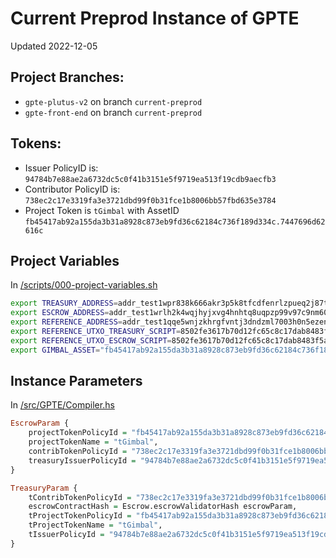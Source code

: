 # Current Preprod Instance of GPTE
Updated 2022-12-05

## Project Branches:
- `gpte-plutus-v2` on branch `current-preprod`
- `gpte-front-end` on branch `current-preprod`

## Tokens:
- Issuer PolicyID is: `94784b7e88ae2a6732dc5c0f41b3151e5f9719ea513f19cdb9aecfb3`
- Contributor PolicyID is: `738ec2c17e3319fa3e3721dbd99f0b31fce1b8006bb57fbd635e3784`
- Project Token is `tGimbal` with AssetID `fb45417ab92a155da3b31a8928c873eb9fd36c62184c736f189d334c.7447696d62616c`

## Project Variables
In [/scripts/000-project-variables.sh](../scripts/000-project-variables.sh)

```bash
export TREASURY_ADDRESS=addr_test1wpr838k666akr3p5k8tfcdfenrlzpueq2j87tp7zkx6mh8qm8maf8
export ESCROW_ADDRESS=addr_test1wrlh2k4wqjhyjxvg4hnhtq8uqpzp99v97c9nm6075rjyhkqtjphn5
export REFERENCE_ADDRESS=addr_test1qqe5wnjzkhrgfvntj3dndzml7003h0n5ezen924qjrrglv6648u33jzvq2msza6gyqdcnau0njhav2sv46adkc9c8wdqx5aas8
export REFERENCE_UTXO_TREASURY_SCRIPT=8502fe3617b70d12fc65c8c17dab8483f5a7f847e0fba0376fe7abacf4773262#1
export REFERENCE_UTXO_ESCROW_SCRIPT=8502fe3617b70d12fc65c8c17dab8483f5a7f847e0fba0376fe7abacf4773262#2
export GIMBAL_ASSET="fb45417ab92a155da3b31a8928c873eb9fd36c62184c736f189d334c.7447696d62616c"
```

## Instance Parameters
In [/src/GPTE/Compiler.hs](../src/GPTE/Compiler.hs)

```haskell
EscrowParam {
    projectTokenPolicyId = "fb45417ab92a155da3b31a8928c873eb9fd36c62184c736f189d334c",
    projectTokenName = "tGimbal",
    contribTokenPolicyId = "738ec2c17e3319fa3e3721dbd99f0b31fce1b8006bb57fbd635e3784",
    treasuryIssuerPolicyId = "94784b7e88ae2a6732dc5c0f41b3151e5f9719ea513f19cdb9aecfb3"
}

TreasuryParam {
    tContribTokenPolicyId = "738ec2c17e3319fa3e3721dbd99f0b31fce1b8006bb57fbd635e3784",
    escrowContractHash = Escrow.escrowValidatorHash escrowParam,
    tProjectTokenPolicyId = "fb45417ab92a155da3b31a8928c873eb9fd36c62184c736f189d334c",
    tProjectTokenName = "tGimbal",
    tIssuerPolicyId = "94784b7e88ae2a6732dc5c0f41b3151e5f9719ea513f19cdb9aecfb3"
}
```
